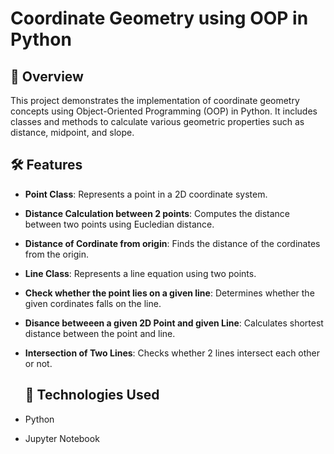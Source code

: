 # Coordinate Geometry using OOP in Python

## 📌 Overview
This project demonstrates the implementation of coordinate geometry concepts using Object-Oriented Programming (OOP) in Python. It includes classes and methods to calculate various geometric properties such as distance, midpoint, and slope.

## 🛠 Features
- **Point Class**: Represents a point in a 2D coordinate system.
- **Distance Calculation between 2 points**: Computes the distance between two points using Eucledian distance.
- **Distance of Cordinate from origin**: Finds the distance of the cordinates from the origin.
- **Line Class**: Represents a line equation using two points.
- **Check whether the point lies on a given line**: Determines whether the given cordinates falls on the line.
- **Disance betweeen a given 2D Point and given Line**: Calculates shortest distance between the point and line.
- **Intersection of Two Lines**: Checks whether 2 lines intersect each other or not.

  ## 🚀 Technologies Used
- Python
- Jupyter Notebook
